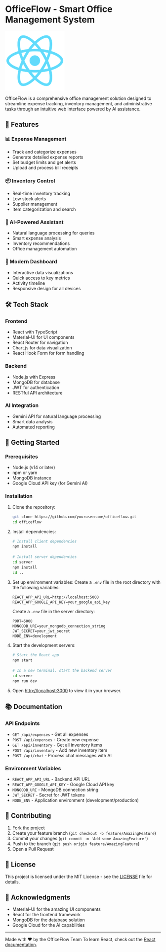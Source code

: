 # OfficeFlow - Smart Office Management System

![OfficeFlow Logo](public/logo192.png)

OfficeFlow is a comprehensive office management solution designed to streamline expense tracking, inventory management, and administrative tasks through an intuitive web interface powered by AI assistance.

## 🚀 Features

### 📊 Expense Management
- Track and categorize expenses
- Generate detailed expense reports
- Set budget limits and get alerts
- Upload and process bill receipts

### 📦 Inventory Control
- Real-time inventory tracking
- Low stock alerts
- Supplier management
- Item categorization and search

### 🤖 AI-Powered Assistant
- Natural language processing for queries
- Smart expense analysis
- Inventory recommendations
- Office management automation

### 📱 Modern Dashboard
- Interactive data visualizations
- Quick access to key metrics
- Activity timeline
- Responsive design for all devices

## 🛠️ Tech Stack

### Frontend
- React with TypeScript
- Material-UI for UI components
- React Router for navigation
- Chart.js for data visualization
- React Hook Form for form handling

### Backend
- Node.js with Express
- MongoDB for database
- JWT for authentication
- RESTful API architecture

### AI Integration
- Gemini API for natural language processing
- Smart data analysis
- Automated reporting

## 🚀 Getting Started

### Prerequisites
- Node.js (v14 or later)
- npm or yarn
- MongoDB instance
- Google Cloud API key (for Gemini AI)

### Installation

1. Clone the repository:
   ```bash
   git clone https://github.com/yourusername/officeflow.git
   cd officeflow
   ```

2. Install dependencies:
   ```bash
   # Install client dependencies
   npm install
   
   # Install server dependencies
   cd server
   npm install
   cd ..
   ```

3. Set up environment variables:
   Create a `.env` file in the root directory with the following variables:
   ```
   REACT_APP_API_URL=http://localhost:5000
   REACT_APP_GOOGLE_API_KEY=your_google_api_key
   ```

   Create a `.env` file in the server directory:
   ```
   PORT=5000
   MONGODB_URI=your_mongodb_connection_string
   JWT_SECRET=your_jwt_secret
   NODE_ENV=development
   ```

4. Start the development servers:
   ```bash
   # Start the React app
   npm start
   
   # In a new terminal, start the backend server
   cd server
   npm run dev
   ```

5. Open [http://localhost:3000](http://localhost:3000) to view it in your browser.

## 📚 Documentation

### API Endpoints
- `GET /api/expenses` - Get all expenses
- `POST /api/expenses` - Create new expense
- `GET /api/inventory` - Get all inventory items
- `POST /api/inventory` - Add new inventory item
- `POST /api/chat` - Process chat messages with AI

### Environment Variables
- `REACT_APP_API_URL` - Backend API URL
- `REACT_APP_GOOGLE_API_KEY` - Google Cloud API key
- `MONGODB_URI` - MongoDB connection string
- `JWT_SECRET` - Secret for JWT tokens
- `NODE_ENV` - Application environment (development/production)

## 🤝 Contributing

1. Fork the project
2. Create your feature branch (`git checkout -b feature/AmazingFeature`)
3. Commit your changes (`git commit -m 'Add some AmazingFeature'`)
4. Push to the branch (`git push origin feature/AmazingFeature`)
5. Open a Pull Request

## 📄 License

This project is licensed under the MIT License - see the [LICENSE](LICENSE) file for details.

## 🙏 Acknowledgments

- Material-UI for the amazing UI components
- React for the frontend framework
- MongoDB for the database solution
- Google Cloud for the AI capabilities

---

Made with ❤️ by the OfficeFlow Team
To learn React, check out the [React documentation](https://reactjs.org/).
